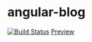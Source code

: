 # angular-blog
[![Build Status](https://travis-ci.org/marczykm/angular-blog.svg?branch=master)](https://travis-ci.org/marczykm/angular-blog)
[Preview](https://www.marczyk.ovh:9999)